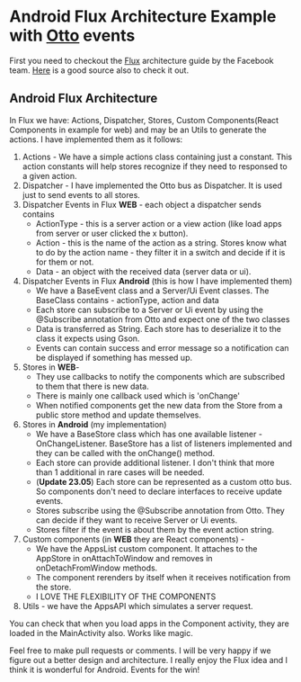 # Android Flux Architecture Example with [Otto](http://square.github.io/otto/) events

First you need to checkout the [Flux](https://facebook.github.io/flux/) architecture guide by the Facebook team.
[Here](http://nmp90.com/2015/03/getting-to-know-the-flux-architecture/) is a good source also to check it out.

## Android Flux Architecture

In Flux we have: Actions, Dispatcher, Stores, Custom Components(React Components in example for web) and may be an Utils to generate the actions.
I have implemented them as it follows:

1. Actions - We have a simple actions class containing just a constant. This action constants will help stores recognize if they need to responsed to a given action.
2. Dispatcher - I have implemented the Otto bus as Dispatcher. It is used just to send events to all stores.
3. Dispatcher Events in Flux **WEB**  - each object a dispatcher sends contains
     * ActionType - this is a server action or a view action (like load apps from server or user clicked the x button).
     * Action - this is the name of the action as a string. Stores know what to do by the action name - they filter it in a switch and decide if it is for them or not.
     * Data - an object with the received data (server data or ui).
4. Dispatcher Events in Flux **Android** (this is how I have implemented them)
    * We have a BaseEvent class and a Server/Ui Event classes. The BaseClass contains - actionType, action and data
    * Each store can subscribe to a Server or Ui event by using the @Subscribe annotation from Otto and expect one of the two classes
    * Data is transferred as String. Each store has to deserialize it to the class it expects using Gson.
    * Events can contain success and error message so a notification can be displayed if something has messed up.
5. Stores in **WEB**-
    * They use callbacks to notify the components which are subscribed to them that there is new data.
    * There is mainly one callback used which is 'onChange'
    * When notified components get the new data from the Store from a public store method and update themselves.
6. Stores in **Android** (my implementation)
    * We have a BaseStore class which has one available listener - OnChangeListener. BaseStore has a list of listeners implemented and they can be called with the onChange() method.
    * Each store can provide additional listener. I don't think that more than 1 additional in rare cases will be needed.
    * (**Update 23.05**) Each store can be represented as a custom otto bus. So components don't need to declare interfaces to receive update events.
    * Stores subscribe using the @Subscribe annotation from Otto. They can decide if they want to receive Server or Ui events.
    * Stores filter if the event is about them by the event action string.
7. Custom components (in **WEB** they are React components) -
    * We have the AppsList custom component. It attaches to the AppStore in onAttachToWindow and removes in onDetachFromWindow methods.
    * The component rerenders by itself when it receives notification from the store.
    * I LOVE THE FLEXIBILITY OF THE COMPONENTS
8. Utils - we have the AppsAPI which simulates a server request.

You can check that when you load apps in the Component activity, they are loaded in the MainActivity also. Works like magic.

Feel free to make pull requests or comments. I will be very happy if we figure out a better design and architecture.
I really enjoy the Flux idea and I think it is wonderful for Android. Events for the win!